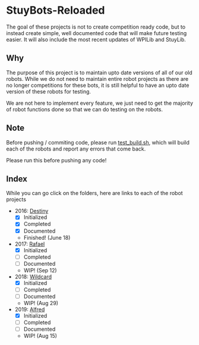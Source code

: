 # StuyBots-Reloaded

The goal of these projects is not to create competition ready code, but to instead create simple, well documented code that will make future testing easier. It will also include the most recent updates of WPILib and StuyLib.

## Why

The purpose of this project is to maintain upto date versions of all of our old robots. While we do not need to maintain entire robot projects as there are no longer competitions for these bots, it is still helpful to have an upto date version of these robots for testing. 

We are not here to implement every feature, we just need to get the majority of robot functions done so that we can do testing on the robots.

## Note

Before pushing / commiting code, please run [test_build.sh](https://github.com/StuyPulse/StuyBots-Reloaded/blob/master/test_build.sh), which will build each of the robots and report any errors that come back.

Please run this before pushing any code!

## Index

While you can go click on the folders, here are links to each of the robot projects

- 2016: [Destiny](https://github.com/StuyPulse/StuyBots-Reloaded/blob/master/Destiny)
    - [X] Initialized
    - [X] Completed
    - [X] Documented
    - Finished! (June 18)
- 2017: [Rafael](https://github.com/StuyPulse/StuyBots-Reloaded/blob/master/Rafael)
    - [X] Initialized
    - [ ] Completed
    - [ ] Documented
    - WIP! (Sep 12)
- 2018: [Wildcard](https://github.com/StuyPulse/StuyBots-Reloaded/blob/master/Wildcard)
    - [X] Initialized
    - [ ] Completed
    - [ ] Documented
    - WIP! (Aug 29)
- 2019: [Alfred](https://github.com/StuyPulse/StuyBots-Reloaded/blob/master/Alfred)
    - [X] Initialized
    - [ ] Completed
    - [ ] Documented
    - WIP! (Aug 15)